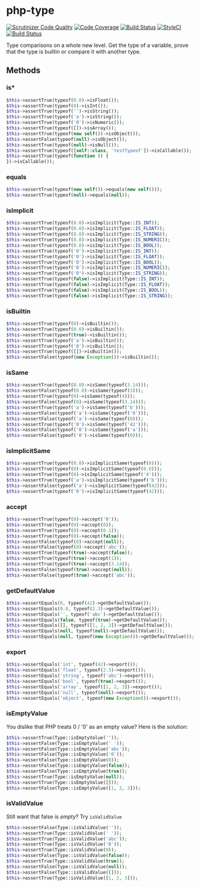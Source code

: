 # php-type

[![Scrutinizer Code Quality](https://scrutinizer-ci.com/g/Dgame/php-type/badges/quality-score.png?b=master)](https://scrutinizer-ci.com/g/Dgame/php-type/?branch=master)
[![Code Coverage](https://scrutinizer-ci.com/g/Dgame/php-type/badges/coverage.png?b=master)](https://scrutinizer-ci.com/g/Dgame/php-type/?branch=master)
[![Build Status](https://scrutinizer-ci.com/g/Dgame/php-type/badges/build.png?b=master)](https://scrutinizer-ci.com/g/Dgame/php-type/build-status/master)
[![StyleCI](https://styleci.io/repos/68286580/shield?branch=master)](https://styleci.io/repos/68286580)
[![Build Status](https://travis-ci.org/Dgame/php-type.svg?branch=master)](https://travis-ci.org/Dgame/php-type)

Type comparisons on a whole new level.
Get the type of a variable, prove that the type is builtin or compare it with another type.

## Methods

### is*
```php
$this->assertTrue(typeof(0.0)->isFloat());
$this->assertTrue(typeof(0)->isInt());
$this->assertTrue(typeof('')->isString());
$this->assertTrue(typeof('a')->isString());
$this->assertTrue(typeof('0')->isNumeric());
$this->assertTrue(typeof([])->isArray());
$this->assertTrue(typeof(new self())->isObject());
$this->assertFalse(typeof(null)->isObject());
$this->assertTrue(typeof(null)->isNull());
$this->assertTrue(typeof([self::class, 'testTypeof'])->isCallable());
$this->assertTrue(typeof(function () {
})->isCallable());
```

### equals
```php
$this->assertTrue(typeof(new self())->equals(new self()));
$this->assertTrue(typeof(null)->equals(null));
```

### isImplicit
```php
$this->assertTrue(typeof(0.0)->isImplicit(Type::IS_INT));
$this->assertTrue(typeof(0.0)->isImplicit(Type::IS_FLOAT));
$this->assertTrue(typeof(0.0)->isImplicit(Type::IS_STRING));
$this->assertTrue(typeof(0.0)->isImplicit(Type::IS_NUMERIC));
$this->assertTrue(typeof(0.0)->isImplicit(Type::IS_BOOL));
$this->assertTrue(typeof('0')->isImplicit(Type::IS_INT));
$this->assertTrue(typeof('0')->isImplicit(Type::IS_FLOAT));
$this->assertTrue(typeof('0')->isImplicit(Type::IS_BOOL));
$this->assertTrue(typeof('0')->isImplicit(Type::IS_NUMERIC));
$this->assertTrue(typeof('0')->isImplicit(Type::IS_STRING));
$this->assertTrue(typeof(false)->isImplicit(Type::IS_INT));
$this->assertTrue(typeof(false)->isImplicit(Type::IS_FLOAT));
$this->assertTrue(typeof(false)->isImplicit(Type::IS_BOOL));
$this->assertTrue(typeof(false)->isImplicit(Type::IS_STRING));
```

### isBuiltin
```php
$this->assertTrue(typeof(0)->isBuiltin());
$this->assertTrue(typeof(0.0)->isBuiltin());
$this->assertTrue(typeof(true)->isBuiltin());
$this->assertTrue(typeof('a')->isBuiltin());
$this->assertTrue(typeof('0')->isBuiltin());
$this->assertTrue(typeof([])->isBuiltin());
$this->assertFalse(typeof(new Exception())->isBuiltin());
```

### isSame
```php
$this->assertTrue(typeof(0.0)->isSame(typeof(3.14)));
$this->assertFalse(typeof(0.0)->isSame(typeof(3)));
$this->assertTrue(typeof(0)->isSame(typeof(4)));
$this->assertFalse(typeof(0)->isSame(typeof(3.14)));
$this->assertTrue(typeof('a')->isSame(typeof('b')));
$this->assertFalse(typeof('a')->isSame(typeof('0')));
$this->assertFalse(typeof('a')->isSame(typeof(0)));
$this->assertTrue(typeof('0')->isSame(typeof('42')));
$this->assertFalse(typeof('0')->isSame(typeof('a')));
$this->assertFalse(typeof('0')->isSame(typeof(0)));
```

### isImplicitSame
```php
$this->assertTrue(typeof(0.0)->isImplicitSame(typeof(0)));
$this->assertTrue(typeof(0)->isImplicitSame(typeof(0.0)));
$this->assertTrue(typeof(0)->isImplicitSame(typeof('4')));
$this->assertTrue(typeof('a')->isImplicitSame(typeof('b')));
$this->assertFalse(typeof('a')->isImplicitSame(typeof(42)));
$this->assertTrue(typeof('0')->isImplicitSame(typeof(42)));
```

### accept
```php
$this->assertTrue(typeof(0)->accept('0'));
$this->assertTrue(typeof(0)->accept(0));
$this->assertTrue(typeof(0)->accept(0.1));
$this->assertTrue(typeof(0)->accept(false));
$this->assertFalse(typeof(0)->accept(null));
$this->assertFalse(typeof(0)->accept('abc'));
$this->assertTrue(typeof(true)->accept(false));
$this->assertTrue(typeof(true)->accept(1));
$this->assertTrue(typeof(true)->accept(3.14));
$this->assertFalse(typeof(true)->accept(null));
$this->assertFalse(typeof(true)->accept('abc'));
```

### getDefaultValue
```php
$this->assertEquals(0, typeof(42)->getDefaultValue());
$this->assertEquals(0.0, typeof(2.3)->getDefaultValue());
$this->assertEquals('', typeof('abc')->getDefaultValue());
$this->assertEquals(false, typeof(true)->getDefaultValue());
$this->assertEquals([], typeof([1, 2, 3])->getDefaultValue());
$this->assertEquals(null, typeof(null)->getDefaultValue());
$this->assertEquals(null, typeof(new Exception())->getDefaultValue());
```

### export
```php
$this->assertEquals('int', typeof(42)->export());
$this->assertEquals('float', typeof(2.3)->export());
$this->assertEquals('string', typeof('abc')->export());
$this->assertEquals('bool', typeof(true)->export());
$this->assertEquals('array', typeof([1, 2, 3])->export());
$this->assertEquals('null', typeof(null)->export());
$this->assertEquals('object', typeof(new Exception())->export());
```

### isEmptyValue
You dislike that PHP treats 0 / '0' as an empty value? Here is the solution:

```php
$this->assertTrue(Type::isEmptyValue(''));
$this->assertFalse(Type::isEmptyValue(' '));
$this->assertFalse(Type::isEmptyValue('abc'));
$this->assertFalse(Type::isEmptyValue('0'));
$this->assertFalse(Type::isEmptyValue(0));
$this->assertFalse(Type::isEmptyValue(false));
$this->assertFalse(Type::isEmptyValue(true));
$this->assertTrue(Type::isEmptyValue(null));
$this->assertTrue(Type::isEmptyValue([]));
$this->assertFalse(Type::isEmptyValue([1, 2, 3]));
```

### isValidValue
Still want that false is _empty_? Try `isValidValue`

```php
$this->assertFalse(Type::isValidValue(''));
$this->assertTrue(Type::isValidValue(' '));
$this->assertTrue(Type::isValidValue('abc'));
$this->assertTrue(Type::isValidValue('0'));
$this->assertTrue(Type::isValidValue(0));
$this->assertFalse(Type::isValidValue(false));
$this->assertTrue(Type::isValidValue(true));
$this->assertFalse(Type::isValidValue(null));
$this->assertFalse(Type::isValidValue([]));
$this->assertTrue(Type::isValidValue([1, 2, 3]));
```
